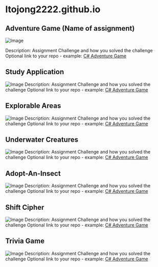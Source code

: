 # ltojong2222.github.io

## Adventure Game (Name of assignment)
![Image](https://iam.colum.edu/iamwp/wp-content/uploads/2020/08/placeholder.jpg)

Description: Assignment Challenge and how you solved the challenge
Optional link to your repo - example: [C# Adventure Game](http://programmingisfun.com/learn/c-sharp-adventure-game)

## Study Application
![Image](https://iam.colum.edu/iamwp/wp-content/uploads/2020/08/placeholder.jpg) 
Description: Assignment Challenge and how you solved the challenge
Optional link to your repo - example: [C# Adventure Game](http://programmingisfun.com/learn/c-sharp-adventure-game)

## Explorable Areas
![Image](https://iam.colum.edu/iamwp/wp-content/uploads/2020/08/placeholder.jpg) 
Description: Assignment Challenge and how you solved the challenge
Optional link to your repo - example: [C# Adventure Game](http://programmingisfun.com/learn/c-sharp-adventure-game)

## Underwater Creatures
![Image](https://iam.colum.edu/iamwp/wp-content/uploads/2020/08/placeholder.jpg) 
Description: Assignment Challenge and how you solved the challenge
Optional link to your repo - example: [C# Adventure Game](http://programmingisfun.com/learn/c-sharp-adventure-game)

## Adopt-An-Insect
![Image](https://iam.colum.edu/iamwp/wp-content/uploads/2020/08/placeholder.jpg) 
Description: Assignment Challenge and how you solved the challenge
Optional link to your repo - example: [C# Adventure Game](http://programmingisfun.com/learn/c-sharp-adventure-game)

## Shift Cipher
![Image](https://iam.colum.edu/iamwp/wp-content/uploads/2020/08/placeholder.jpg) 
Description: Assignment Challenge and how you solved the challenge
Optional link to your repo - example: [C# Adventure Game](http://programmingisfun.com/learn/c-sharp-adventure-game)

## Trivia Game
![Image](https://iam.colum.edu/iamwp/wp-content/uploads/2020/08/placeholder.jpg) 
Description: Assignment Challenge and how you solved the challenge
Optional link to your repo - example: [C# Adventure Game](http://programmingisfun.com/learn/c-sharp-adventure-game)
